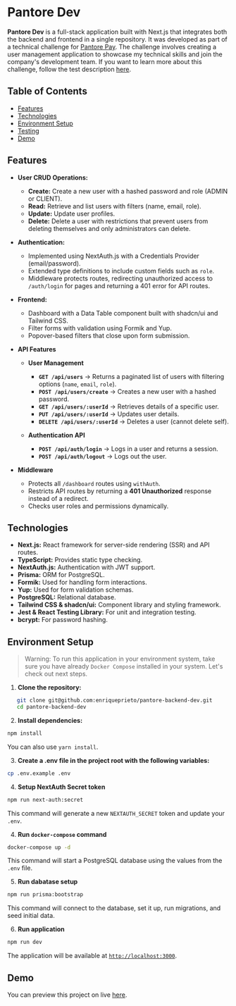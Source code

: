 # Pantore Dev

**Pantore Dev** is a full-stack application built with Next.js that integrates both the backend and frontend in a single repository. It was developed as part of a technical challenge for [Pantore Pay](https://pantorepay.com.br). The challenge involves creating a user management application to showcase my technical skills and join the company's development team. If you want to learn more about this challenge, follow the test description [here](https://github.com/Pantore/developer-test/blob/main/BACKEND.md).

## Table of Contents

- [Features](#features)
- [Technologies](#technologies)
- [Environment Setup](#environment-setup)
- [Testing](#testing)
- [Demo](#demo)

## Features

- **User CRUD Operations:**
  - **Create:** Create a new user with a hashed password and role (ADMIN or CLIENT).
  - **Read:** Retrieve and list users with filters (name, email, role).
  - **Update:** Update user profiles.
  - **Delete:** Delete a user with restrictions that prevent users from deleting themselves and only administrators can delete.

- **Authentication:**
  - Implemented using NextAuth.js with a Credentials Provider (email/password).
  - Extended type definitions to include custom fields such as `role`.
  - Middleware protects routes, redirecting unauthorized access to `/auth/login` for pages and returning a 401 error for API routes.

- **Frontend:**
  - Dashboard with a Data Table component built with shadcn/ui and Tailwind CSS.
  - Filter forms with validation using Formik and Yup.
  - Popover-based filters that close upon form submission.

- **API Features**
    - **User Management**
        - **`GET /api/users`** → Returns a paginated list of users with filtering options (`name`, `email`, `role`).
        - **`POST /api/users/create`** → Creates a new user with a hashed password.
        - **`GET /api/users/:userId`** → Retrieves details of a specific user.
        - **`PUT /api/users/:userId`** → Updates user details.
        - **`DELETE /api/users/:userId`** → Deletes a user (cannot delete self).

    - **Authentication API**
        - **`POST /api/auth/login`** → Logs in a user and returns a session.
        - **`POST /api/auth/logout`** → Logs out the user.

- **Middleware**
  - Protects all `/dashboard` routes using `withAuth`.
  - Restricts API routes by returning a **401 Unauthorized** response instead of a redirect.
  - Checks user roles and permissions dynamically.

## Technologies

- **Next.js:** React framework for server-side rendering (SSR) and API routes.
- **TypeScript:** Provides static type checking.
- **NextAuth.js:** Authentication with JWT support.
- **Prisma:** ORM for PostgreSQL.
- **Formik:** Used for handling form interactions.
- **Yup:** Used for form validation schemas.
- **PostgreSQL:** Relational database.
- **Tailwind CSS & shadcn/ui:** Component library and styling framework.
- **Jest & React Testing Library:** For unit and integration testing.
- **bcrypt:** For password hashing.

## Environment Setup

> Warning: To run this application in your environment system, take sure you have already `Docker Compose` installed in your system. Let's check out next steps.

1. **Clone the repository:**

```bash
   git clone git@github.com:enriqueprieto/pantore-backend-dev.git
   cd pantore-backend-dev
```

2. **Install dependencies:**

```bash
npm install
```

You can also use `yarn install`.

3. **Create a .env file in the project root with the following variables:**

```bash
cp .env.example .env
```

4. **Setup NextAuth Secret token**

```bash
npm run next-auth:secret
```

This command will generate a new `NEXTAUTH_SECRET` token and update your `.env`.

4. **Run `docker-compose` command**

```bash
docker-compose up -d
```

This command will start a PostgreSQL database using the values from the `.env` file.

5. **Run dabatase setup**

```bash
npm run prisma:bootstrap
```

This command will connect to the database, set it up, run migrations, and seed initial data.


6. **Run application**

```bash
npm run dev
```

The application will be available at [`http://localhost:3000`](http://localhost:3000).

## Demo

You can preview this project on live [here](https://pantore-backend-dev.vercel.app/).

